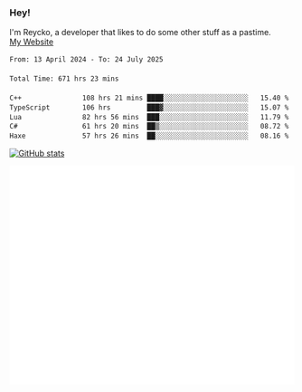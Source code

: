 ### Hey!
I'm Reycko, a developer that likes to do some other stuff as a pastime.  
[My Website](https://reycko.root.sx)

<!--START_SECTION:wakasection-->

```txt
From: 13 April 2024 - To: 24 July 2025

Total Time: 671 hrs 23 mins

C++               108 hrs 21 mins ████░░░░░░░░░░░░░░░░░░░░░   15.40 %
TypeScript        106 hrs         ███▓░░░░░░░░░░░░░░░░░░░░░   15.07 %
Lua               82 hrs 56 mins  ███░░░░░░░░░░░░░░░░░░░░░░   11.79 %
C#                61 hrs 20 mins  ██▒░░░░░░░░░░░░░░░░░░░░░░   08.72 %
Haxe              57 hrs 26 mins  ██░░░░░░░░░░░░░░░░░░░░░░░   08.16 %
```

<!--END_SECTION:wakasection-->

[![GitHub stats](https://github-readme-stats.vercel.app/api?username=Reycko&show_icons=true&theme=dark&hide_title=true&count_private=true)](https://github.com/anuraghazra/github-readme-stats)

![Metrics](/github-metrics.svg)
